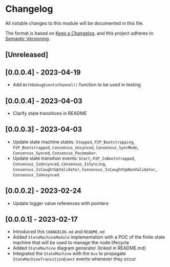 # Changelog

All notable changes to this module will be documented in this file.

The format is based on [Keep a Changelog](https://keepachangelog.com/en/1.0.0/),
and this project adheres to [Semantic Versioning](https://semver.org/spec/v2.0.0.html).

## [Unreleased]

## [0.0.0.4] - 2023-04-19

- Add `WithDebugEventsChannel()` function to be used in testing
  
## [0.0.0.4] - 2023-04-03

- Clarify state transitions in README

## [0.0.0.3] - 2023-04-03

- Update state machine states: `Stopped`, `P2P_Bootstrapping`, `P2P_Bootstrapped`, `Consensus_Unsynced`, `Consensus_SyncMode`, `Consensus_Synced`, `Consensus_Pacemaker`.
- Update state transition events: `Start`, `P2P_IsBootstrapped`, `Consensus_IsUnsynced`, `Consensus_IsSyncing`, `Consensus_IsCaughtUpValidator`, `Consensus_IsCaughtUpNonValidator`, `Consensus_IsUnsynced`.

## [0.0.0.2] - 2023-02-24

- Update logger value references with pointers

## [0.0.0.1] - 2023-02-17

- Introduced this `CHANGELOG.md` and `README.md`
- Added `StateMachineModule` implementation with a POC of the finite state machine that will be used to manage the node lifecycle
- Added `StateMachine` diagram generator (linked in README.md)
- Integrated the `StateMachine` with the `bus` to propagate `StateMachineTransitionEvent` events whenever they occur

<!-- GITHUB_WIKI: changelog/state_machine -->
